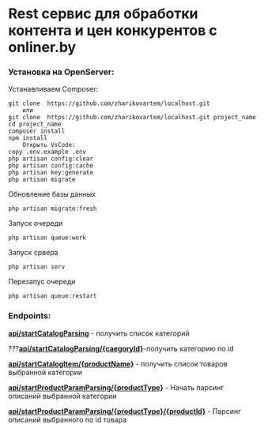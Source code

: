# Rest сервис для обработки контента и цен конкурентов с onliner.by

### Установка на OpenServer:

Устанавливаем Composer:
```console
git clone  https://github.com/zharikovartem/localhost.git
    или
git clone  https://github.com/zharikovartem/localhost.git project_name
cd project_name
composer install
npm install
    Открыть VsCode:
copy .env.example .env
php artisan config:clear
php artisan config:cache
php artisan key:generate
php artisan migrate
```

Обновление базы данных
```console
php artisan migrate:fresh
```

Запуск очереди
```console
php artisan queue:work
```

Запуск срвера
```console
php artisan serv
```

Перезапус очереди
```console
php artisan queue:restart
```

### Endpoints:
**[api/startCatalogParsing](http://127.0.0.1:8000/api/startCatalogParsing)** - получить список категорий

???**[api/startCatalogParsing/{caegoryId}](http://127.0.0.1:8000/api/startCatalogParsing/250)**-получить категорию по id

**[api/startCatalogItem/{productName}](http://127.0.0.1:8000/api/startCatalogItem/hoods)** - получить список товаров выбранной категории

**[api/startProductParamParsing/{productType}](http://127.0.0.1:8000/api/startProductParamParsing/hoods)** - Начать парсинг описаний выбранной категории

**[api/startProductParamParsing/{productType}/{productId}](http://127.0.0.1:8000/api/startProductParamParsing/hoods/1)** - Парсинг описаний выбранного по id товара
